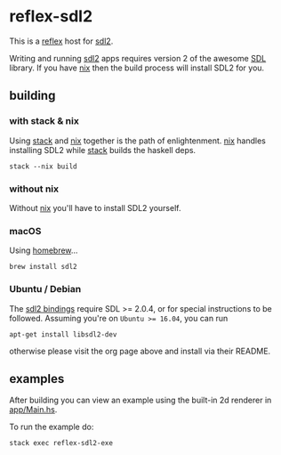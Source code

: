 # reflex-sdl2

This is a [reflex][2] host for [sdl2][0].

Writing and running [sdl2][0] apps requires version 2 of the awesome [SDL][1]
library. If you have [nix][4] then the build process will install SDL2 for you.


## building

### with stack & nix

Using [stack][3] and [nix][4] together is the path of enlightenment. [nix][4]
handles installing SDL2 while [stack][3] builds the haskell deps.

    stack --nix build

### without nix

Without [nix][4] you'll have to install SDL2 yourself.

### macOS

Using [homebrew](https://brew.sh/)...

    brew install sdl2

### Ubuntu / Debian

The [sdl2 bindings][0] require SDL >= 2.0.4, or for special instructions
to be followed. Assuming you're on `Ubuntu >= 16.04`, you can run

    apt-get install libsdl2-dev

otherwise please visit the org page above and install via their README.


## examples

After building you can view an example using the built-in 2d renderer in
[app/Main.hs](https://github.com/schell/reflex-sdl2/blob/master/app/Main.hs).

To run the example do:

    stack exec reflex-sdl2-exe


[0]: http://hackage.haskell.org/package/sdl2 "sdl2 haskell bindings"
[1]: http://libsdl.org "Simple Direct Media Layer"
[2]: https://github.com/reflex-frp/reflex "reflex frp"
[3]: https://docs.haskellstack.org/en/stable/README/ "the haskell tool stack"
[4]: https://nixos.org "Nix"
[5]: https://github.com/reflex-frp/reflex-platform "the reflex platform"

